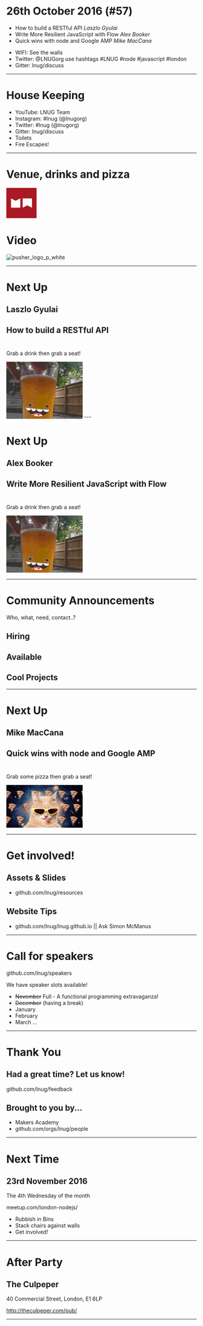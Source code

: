 
<!--
master: landing-slide
-->

<object id="logo" type="image/svg+xml" data="images/lnug-logo.svg"></object>

# 26th October 2016 (#57)

<ul class="speakers">
  <li class="speaker-card">
    How to build a RESTful API
    <em>Laszlo Gyulai</em>
  </li>

  <li class="speaker-card">
    Write More Resilient JavaScript with Flow
    <em>Alex Booker</em>
  </li>

  <li class="speaker-card">
    Quick wins with node and Google AMP
    <em>Mike MacCana</em>
  </li>
</ul>

<ul class="information">
  <li class="information-item">WIFI: See the walls</li>
  <li class="information-item">Twitter: @LNUGorg use hashtags #LNUG #node #javascript #london</li>
  <li class="information-item">Gitter: lnug/discuss</li>
</ul>

---


<!--
master: bullet-caption-slide
-->

# House Keeping

* YouTube: LNUG Team
* Instagram: #lnug (@lnugorg)
* Twitter: #lnug (@lnugorg)
* Gitter: lnug/discuss
* Toilets
* Fire Escapes!

---

<!--
master: basic-slide
-->
# Venue, drinks and pizza
<img src="images/makers_logo.png" height="80" alt="makers_logo" />



# Video
<img src="images/pusher_logo_white.png" height="80" alt="pusher_logo_p_white" />

---
<!--
master: basic-slide
-->

# Next Up
## Laszlo Gyulai
## How to build a RESTful API

<p style="margin-top:40px">Grab a drink then grab a seat!</p>

<img src="images/beer.gif" width="40%"/>
---
<!--
master: basic-slide
-->

# Next Up
## Alex Booker
## Write More Resilient JavaScript with Flow

<p style="margin-top:40px">Grab a drink then grab a seat!</p>

<img src="images/beer.gif" width="40%"/>

---
<!--
master: bullet-caption-slide
-->

# Community Announcements
Who, what, need, contact..?

## Hiring

## Available

## Cool Projects

---
<!--
master: basic-slide
-->

# Next Up
## Mike MacCana
## Quick wins with node and Google AMP

<p style="margin-top:40px">Grab some pizza then grab a seat!</p>

<img src="images/pizza_cat.gif" width="40%"/>

---
<!--
master: bullet-caption-slide
-->

# Get involved!

## Assets & Slides
* github.com/lnug/resources

## Website Tips
* github.com/lnug/lnug.github.io || Ask Simon McManus

---
<!--
master: bullet-caption-slide
-->

# Call for speakers
github.com/lnug/speakers

We have speaker slots available!

* ~~November~~ Full - A functional programming extravaganza!
* ~~December~~ (having a break)
* January
* February
* March
...

---
<!--
master: bullet-caption-slide
-->

# Thank You

## Had a great time? Let us know!
github.com/lnug/feedback

## Brought to you by...
* Makers Academy
* github.com/orgs/lnug/people

---
<!--
master: bullet-caption-slide
-->

# Next Time
## 23rd November 2016

The 4th Wednesday of the month

meetup.com/london-nodejs/

* Rubbish in Bins
* Stack chairs against walls
* Get involved!

---
<!--
master: bullet-caption-slide
-->

# After Party

## The Culpeper

40 Commercial Street,
London,
E1 6LP

http://theculpeper.com/pub/

---

